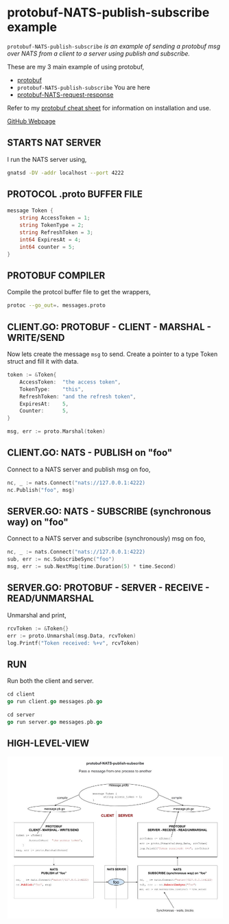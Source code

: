 # protobuf-NATS-publish-subscribe example

`protobuf-NATS-publish-subscribe` _is an example of
sending a protobuf msg over NATS from a client
to a server using publish and subscribe._

These are my 3 main example of using protobuf,

* [protobuf](https://github.com/JeffDeCola/my-go-examples/tree/master/messaging/protobuf)
* `protobuf-NATS-publish-subscribe` You are here
* [protobuf-NATS-request-response](https://github.com/JeffDeCola/my-go-examples/tree/master/messaging/protobuf-NATS-request-response)

Refer to my
[protobuf cheat sheet](https://github.com/JeffDeCola/my-cheat-sheets/tree/master/software/development/software-architectures/messaging/protobuf-cheat-sheet)
for information on installation and use.

[GitHub Webpage](https://jeffdecola.github.io/my-go-examples/)

## STARTS NAT SERVER

I run the NATS server using,

```bash
gnatsd -DV -addr localhost --port 4222
```

## PROTOCOL .proto BUFFER FILE

```go
message Token {
    string AccessToken = 1;
    string TokenType = 2;
    string RefreshToken = 3;
    int64 ExpiresAt = 4;
    int64 counter = 5;
}
```

## PROTOBUF COMPILER

Compile the protcol buffer file to get the wrappers,

```bash
protoc --go_out=. messages.proto
```

## CLIENT.GO: PROTOBUF - CLIENT - MARSHAL - WRITE/SEND

Now lets create the message `msg` to send. Create a pointer
to a type Token struct and fill it with data.

```go
token := &Token{
    AccessToken:  "the access token",
    TokenType:    "this",
    RefreshToken: "and the refresh token",
    ExpiresAt:    5,
    Counter:      5,
}
```

```go
msg, err := proto.Marshal(token)
```

## CLIENT.GO: NATS - PUBLISH on "foo"

Connect to a NATS server and publish msg on foo,

```go
nc, _ := nats.Connect("nats://127.0.0.1:4222)
nc.Publish("foo", msg)
```

## SERVER.GO: NATS - SUBSCRIBE (synchronous way) on "foo"

Connect to a NATS server and subscribe (synchronously)
msg on foo,

```go
nc, _ := nats.Connect("nats://127.0.0.1:4222)
sub, err := nc.SubscribeSync("foo")
msg, err := sub.NextMsg(time.Duration(5) * time.Second)
```

## SERVER.GO: PROTOBUF - SERVER - RECEIVE - READ/UNMARSHAL

Unmarshal and print,

```go
rcvToken := &Token{}
err := proto.Unmarshal(msg.Data, rcvToken)
log.Printf("Token received: %+v", rcvToken)
```

## RUN

Run both the client and server.

```go
cd client
go run client.go messages.pb.go
```

```go
cd server
go run server.go messages.pb.go
```

## HIGH-LEVEL-VIEW

![IMAGE - protobuf-NATS-publish-subscribe - IMAGE](../../docs/pics/protobuf-NATS-publish-subscribe.jpg)
